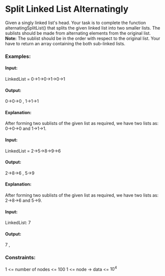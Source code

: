 # Split Linked List Alternatingly
Given a singly linked list's head. Your task is to complete the function alternatingSplitList() that splits the given linked list into two smaller lists. The sublists should be made from alternating elements from the original list.
**Note:** 
The sublist should be in the order with respect to the original list.
Your have to return an array containing the both sub-linked lists.

### Examples:
#### Input: 
LinkedList = 0->1->0->1->0->1
#### Output:
0->0->0 , 1->1->1
#### Explanation:
After forming two sublists of the given list as required, we have two lists as: 0->0->0 and 1->1->1.

#### Input:
LinkedList = 2->5->8->9->6
#### Output: 
2->8->6 , 5->9
#### Explanation:
After forming two sublists of the given list as required, we have two lists as: 2->8->6 and 5->9.

#### Input: 
LinkedList: 7 
#### Output: 
7 , <empty linked list>

### Constraints:
1 <= number of nodes <= 100
1 <= node -> data <= $`10^4`$

